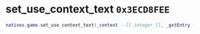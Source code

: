 # set_use_context_text `0x3ECD8FEE`

```lua
natives.game.set_use_context_text(_context --[[ integer ]], _gxtEntry --[[ string ]], _unk2 --[[ string ]], _unk3 --[[ string ]], _unk4 --[[ integer ]], _unk5 --[[ integer ]])
```
